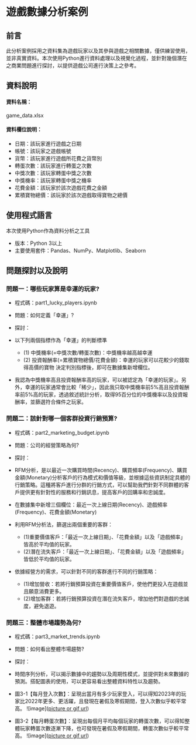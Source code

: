 # 遊戲數據分析案例
## 前言
此分析案例採用之資料集為遊戲玩家以及其參與遊戲之相關數據，僅供練習使用，並非真實資料。本次使用Python進行資料處理以及視覺化過程，並針對幾個潛在之商業問題進行探討，以提供遊戲公司進行決策上之參考。
## 資料說明
#### 資料名稱：
game_data.xlsx
#### 資料欄位說明：
* 日期：該玩家進行遊戲之日期
* 帳號：該玩家之遊戲帳號
* 貨幣：該玩家進行遊戲所花費之貨幣別
* 轉蛋次數：該玩家進行轉蛋之次數
* 中獎次數：該玩家轉蛋中獎之次數
* 中獎機率：該玩家轉蛋中獎之機率
* 花費金額：該玩家於該次遊戲花費之金額
* 累積寶物總價：該玩家於該次遊戲取得寶物之總價
## 使用程式語言
本次使用Python作為資料分析之工具
* 版本：Python 3以上
* 主要使用套件：Pandas、NumPy、Matplotlib、Seaborn
## 問題探討以及說明
### 問題一：哪些玩家算是幸運的玩家?
* 程式碼：part1_lucky_players.ipynb
* 問題：如何定義「幸運」?
* 探討：
* 以下列兩個指標作為「幸運」的判斷標準
  * (1) 中獎機率(=中獎次數/轉蛋次數)：中獎機率越高越幸運
  * (2) 投資報酬率(=累積寶物總價/花費金額)：幸運的玩家可以花較少的錢取得高價的寶物
  決定判別指標後，即可在數據集新增欄位。    
  
* 我認為中獎機率高且投資報酬率高的玩家，可以被認定為「幸運的玩家」。另外，幸運的玩家通常會比較「稀少」，因此我只取中獎機率前5%高且投資報酬率前5%高的玩家，透過敘述統計分析，取得95百分位的中獎機率以及投資報酬率，並篩選符合條件之玩家。

### 問題二：該針對哪一個客群投資行銷預算?
* 程式碼：part2_marketing_budget.ipynb
* 問題：公司的經營策略為何?
* 探討：
* RFM分析，是以最近一次購買時間(Recency)、購買頻率(Frequency)、購買金額(Monetary)分析客戶的行為模式和價值等級，並根據這些資訊制定具體的行銷策略。這種將客戶進行分群的行銷方式，可以幫助我們針對不同群體的客戶提供更有針對性的服務和行銷訊息，提高客戶的回購率和忠誠度。

* 在數據集中新增三個欄位：最近一次上線日期(Recency)、遊戲頻率(Frequency)、花費金額(Monetary)

* 利用RFM分析法，篩選出兩個重要的客群：
  * (1)重要價值客戶：「最近一次上線日期」、「花費金額」以及「遊戲頻率」皆高於平均值的玩家。
  * (2)潛在流失客戶：「最近一次上線日期」、「花費金額」以及「遊戲頻率」皆低於平均值的玩家。

* 依據經營方的需求，可以針對不同的客群進行不同的行銷策略：
  * (1)增加營收：若將行銷預算投資在重要價值客戶，使他們更投入在遊戲並且願意消費更多。
  * (2)增加客群：若將行銷預算投資在潛在流失客戶，增加他們對遊戲的忠誠度，避免退遊。

### 問題三：整體市場趨勢為何?
* 程式碼：part3_market_trends.ipynb
* 問題：如何看出整體市場趨勢?
* 探討：
* 時間序列分析，可以揭示數據中的趨勢以及周期性模式，並提供對未來數據的預測。搭配圖表的使用，可以更容易看出整體資料特性以及趨勢。

* 圖3-1【每月登入次數】：呈現出當月有多少玩家登入，可以得知2023年的玩家比2022年更多、更活躍，且發現在暑假及寒假期間，登入次數似乎較平常高。
  ![image]([picture or gif url](https://github.com/szanwadeekap/python_project/blob/main/3-1.png))
* 圖3-2【每月轉蛋次數】：呈現出每個月平均每個玩家的轉蛋次數，可以得知整體玩家轉蛋次數逐漸下降，也可發現在暑假及寒假期間，轉蛋次數似乎較平常高。
  ![image]([picture or gif url](https://github.com/szanwadeekap/python_project/blob/main/3-2.png))
